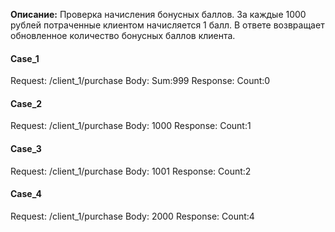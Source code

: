 **Описание:**
Проверка начисления бонусных баллов.
За каждые 1000 рублей потраченные клиентом начисляется 1 балл. 
В ответе возвращает обновленное количество бонусных баллов клиента.

#### Case_1
Request: /client_1/purchase
Body: Sum:999
Response: Count:0

#### Case_2
Request: /client_1/purchase
Body: 1000
Response: Count:1

#### Case_3
Request: /client_1/purchase
Body: 1001
Response: Count:2

#### Case_4
Request: /client_1/purchase
Body: 2000
Response: Count:4
